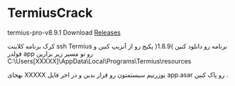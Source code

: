 # TermiusCrack
termius-pro-v8.9.1
Download [Releases](https://github.com/Matialz7/TermiusCrack/releases/download/main/Termius.V8.9.1.zip)

کرک برنامه کلاینت ssh Termius 
برنامه رو دانلود کنین )1.8.9(
پکیج رو از آنزیپ کنین و فولدر app رو تو مسیر زیر بزارین 
C:\Users\[XXXXX]\AppData\Local\Programs\Termius\resources

بهجای XXXXX یوزرنیم سیستمتون رو قرار بدین 
و در اخر فایل app.asar رو پاک کنین .
